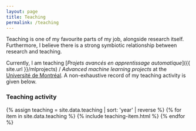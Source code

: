 ```yaml
---
layout: page
title: Teaching
permalink: /teaching
---
```


Teaching is one of my favourite parts of my job, alongside research itself. Furthermore, I believe there is a strong symbiotic relationship between research and teaching.

Currently, I am teaching [_Projets avancés en apprentissage automatique_]({{ site.url }}/mlprojects) / _Advanced machine learning projects_ at the [Université de Montréal](https://www.umontreal.ca/). A non-exhaustive record of my teaching activity is given below.

### Teaching activity

{% assign teaching = site.data.teaching | sort: 'year' | reverse %}
{% for item in site.data.teaching %}
  {% include teaching-item.html %}
{% endfor %}

